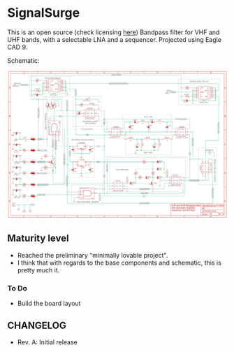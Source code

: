 # SignalSurge

This is an open source (check licensing [here](https://github.com/rfrht/SignalSurge/blob/main/LICENSE)) Bandpass filter for VHF and UHF bands, with a selectable LNA and a sequencer. Projected using Eagle CAD 9.

Schematic: 

![Schematic SignalSurge](https://github.com/rfrht/SignalSurge/blob/main/others/schematic.png)

## Maturity level
* Reached the preliminary "minimally lovable project".
* I think that with regards to the base components and schematic, this is pretty much it.

### To Do
* Build the board layout

## CHANGELOG
* Rev. A: Initial release
